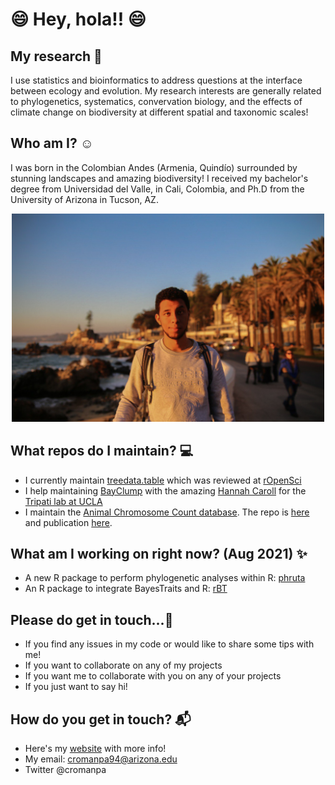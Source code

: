 # 😄 Hey, hola!! 😄


## My research 🤔

I use statistics and bioinformatics to address questions at the interface between ecology and evolution. My research interests are generally related to phylogenetics, systematics, convervation biology, and the effects of climate change on biodiversity at different spatial and taxonomic scales! 

## Who am I? ☺️

I was born in the Colombian Andes (Armenia, Quindío) surrounded by stunning landscapes and amazing biodiversity! I received my bachelor's degree from Universidad del Valle, in Cali, Colombia, and Ph.D from the University of Arizona in Tucson, AZ.

<p align="center">
<img src="CRP2019.jpg" width="500"/>
</p>

## What repos do I maintain? 💻
- I currently maintain [treedata.table](https://github.com/ropensci/treedata.table) which was reviewed at [rOpenSci](https://ropensci.org/)
- I help maintaining [BayClump](https://github.com/Tripati-Lab/BayClump) with the amazing [Hannah Caroll](https://github.com/hannahcarroll) for the [Tripati lab at UCLA](http://atripati.bol.ucla.edu/)
- I maintain the [Animal Chromosome Count database](https://cromanpa94.github.io/ACC/). The repo is [here](https://github.com/cromanpa94/ACC) and publication [here](https://doi.org/10.1111/jeb.13884).

## What am I working on right now? (Aug 2021) ✨
- A new R package to perform phylogenetic analyses within R: [phruta](https://github.com/cromanpa94/phruta)
- An R package to integrate BayesTraits and R: [rBT](https://github.com/cromanpa94/rBT)

## Please do get in touch...💬

- If you find any issues in my code or would like to share some tips with me!
- If you want to collaborate on any of my projects
- If you want me to collaborate with you on any of your projects
- If you just want to say hi!

## How do you get in touch? 📬
- Here's my [website](http://cromanpa94.github.io/cromanpa/contact/) with more info!
- My email: cromanpa94@arizona.edu
- Twitter @cromanpa


<!--
**cromanpa94/cromanpa94** is a ✨ _special_ ✨ repository because its `README.md` (this file) appears on your GitHub profile.

Here are some ideas to get you started:

- 🔭 I’m currently working on ...
- 🌱 I’m currently learning ...
- 👯 I’m looking to collaborate on ...
- 🤔 I’m looking for help with ...
- 💬 Ask me about ...
- 📫 How to reach me: ...
- 😄 Pronouns: ...
- ⚡ Fun fact: ...
-->
